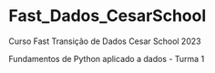 # Fast_Dados_CesarSchool
Curso Fast Transição de Dados Cesar School 2023

Fundamentos de Python aplicado a dados - Turma 1
